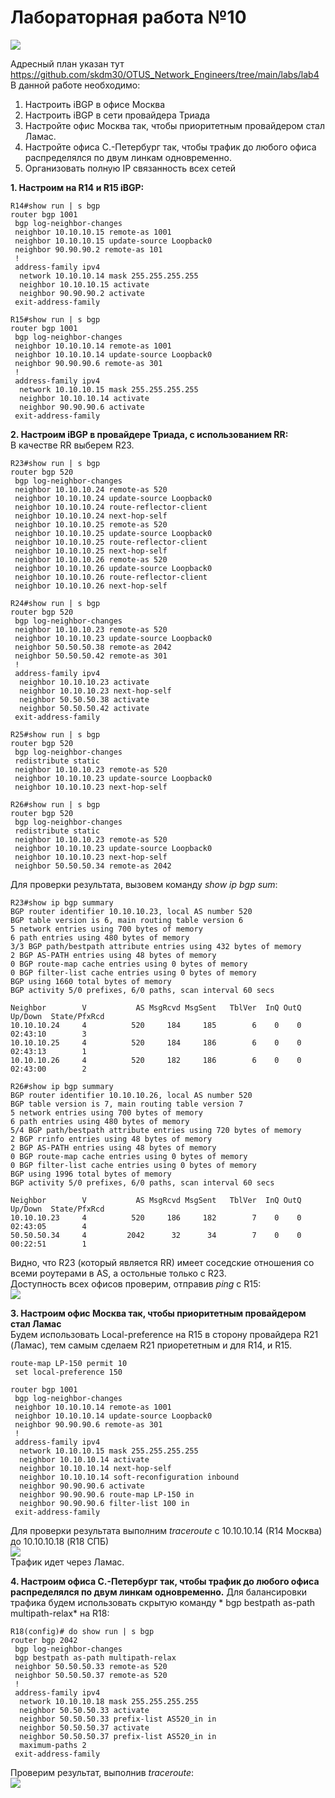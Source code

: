 # Лабораторная работа №10
![](pic/map_lab5.png)     
       
Адресный план указан тут https://github.com/skdm30/OTUS_Network_Engineers/tree/main/labs/lab4     
В данной работе необходимо:
1. Настроить iBGP в офисе Москва
2. Настроить iBGP в сети провайдера Триада
3. Настройте офис Москва так, чтобы приоритетным провайдером стал Ламас.    
4. Настройте офиса С.-Петербург так, чтобы трафик до любого офиса распределялся по двум линкам одновременно.
5. Организовать полную IP связанность всех сетей  

**1. Настроим на R14 и R15 iBGP:** 
``` 
R14#show run | s bgp
router bgp 1001
 bgp log-neighbor-changes
 neighbor 10.10.10.15 remote-as 1001
 neighbor 10.10.10.15 update-source Loopback0
 neighbor 90.90.90.2 remote-as 101
 !
 address-family ipv4
  network 10.10.10.14 mask 255.255.255.255
  neighbor 10.10.10.15 activate
  neighbor 90.90.90.2 activate
 exit-address-family
``` 

``` 
R15#show run | s bgp
router bgp 1001
 bgp log-neighbor-changes
 neighbor 10.10.10.14 remote-as 1001
 neighbor 10.10.10.14 update-source Loopback0
 neighbor 90.90.90.6 remote-as 301
 !
 address-family ipv4
  network 10.10.10.15 mask 255.255.255.255
  neighbor 10.10.10.14 activate
  neighbor 90.90.90.6 activate
 exit-address-family
``` 
**2. Настроим iBGP в провайдере Триада, с использованием RR:**  
В качестве RR выберем R23.  
``` 
R23#show run | s bgp
router bgp 520
 bgp log-neighbor-changes
 neighbor 10.10.10.24 remote-as 520
 neighbor 10.10.10.24 update-source Loopback0
 neighbor 10.10.10.24 route-reflector-client
 neighbor 10.10.10.24 next-hop-self
 neighbor 10.10.10.25 remote-as 520
 neighbor 10.10.10.25 update-source Loopback0
 neighbor 10.10.10.25 route-reflector-client
 neighbor 10.10.10.25 next-hop-self
 neighbor 10.10.10.26 remote-as 520
 neighbor 10.10.10.26 update-source Loopback0
 neighbor 10.10.10.26 route-reflector-client
 neighbor 10.10.10.26 next-hop-self
``` 

``` 
R24#show run | s bgp
router bgp 520
 bgp log-neighbor-changes
 neighbor 10.10.10.23 remote-as 520
 neighbor 10.10.10.23 update-source Loopback0
 neighbor 50.50.50.38 remote-as 2042
 neighbor 50.50.50.42 remote-as 301
 !
 address-family ipv4
  neighbor 10.10.10.23 activate
  neighbor 10.10.10.23 next-hop-self
  neighbor 50.50.50.38 activate
  neighbor 50.50.50.42 activate
 exit-address-family
``` 
``` 
R25#show run | s bgp
router bgp 520
 bgp log-neighbor-changes
 redistribute static
 neighbor 10.10.10.23 remote-as 520
 neighbor 10.10.10.23 update-source Loopback0
 neighbor 10.10.10.23 next-hop-self
``` 

``` 
R26#show run | s bgp
router bgp 520
 bgp log-neighbor-changes
 redistribute static
 neighbor 10.10.10.23 remote-as 520
 neighbor 10.10.10.23 update-source Loopback0
 neighbor 10.10.10.23 next-hop-self
 neighbor 50.50.50.34 remote-as 2042
``` 

Для проверки результата, вызовем команду *show ip bgp sum*:    
```    
R23#show ip bgp summary
BGP router identifier 10.10.10.23, local AS number 520
BGP table version is 6, main routing table version 6
5 network entries using 700 bytes of memory
6 path entries using 480 bytes of memory
3/3 BGP path/bestpath attribute entries using 432 bytes of memory
2 BGP AS-PATH entries using 48 bytes of memory
0 BGP route-map cache entries using 0 bytes of memory
0 BGP filter-list cache entries using 0 bytes of memory
BGP using 1660 total bytes of memory
BGP activity 5/0 prefixes, 6/0 paths, scan interval 60 secs

Neighbor        V           AS MsgRcvd MsgSent   TblVer  InQ OutQ Up/Down  State/PfxRcd
10.10.10.24     4          520     184     185        6    0    0 02:43:10        3
10.10.10.25     4          520     184     186        6    0    0 02:43:13        1
10.10.10.26     4          520     182     186        6    0    0 02:43:00        2
```    

```    
R26#show ip bgp summary
BGP router identifier 10.10.10.26, local AS number 520
BGP table version is 7, main routing table version 7
5 network entries using 700 bytes of memory
6 path entries using 480 bytes of memory
5/4 BGP path/bestpath attribute entries using 720 bytes of memory
2 BGP rrinfo entries using 48 bytes of memory
2 BGP AS-PATH entries using 48 bytes of memory
0 BGP route-map cache entries using 0 bytes of memory
0 BGP filter-list cache entries using 0 bytes of memory
BGP using 1996 total bytes of memory
BGP activity 5/0 prefixes, 6/0 paths, scan interval 60 secs

Neighbor        V           AS MsgRcvd MsgSent   TblVer  InQ OutQ Up/Down  State/PfxRcd
10.10.10.23     4          520     186     182        7    0    0 02:43:05        4
50.50.50.34     4         2042      32      34        7    0    0 00:22:51        1
```    
Видно, что R23 (который является RR) имеет соседские отношения со всеми роутерами в AS, а остольные только с R23.      
Доступность всех офисов проверим, отправив *ping* с R15:       
![](pic/ping.png)    

**3. Настроим офис Москва так, чтобы приоритетным провайдером стал Ламас**    
Будем использовать Local-preference на R15 в сторону провайдера R21 (Ламас), тем самым сделаем R21 приорететным и для R14, и R15.    
```    
route-map LP-150 permit 10
 set local-preference 150
```    
```    
router bgp 1001
 bgp log-neighbor-changes
 neighbor 10.10.10.14 remote-as 1001
 neighbor 10.10.10.14 update-source Loopback0
 neighbor 90.90.90.6 remote-as 301
 !
 address-family ipv4
  network 10.10.10.15 mask 255.255.255.255
  neighbor 10.10.10.14 activate
  neighbor 10.10.10.14 next-hop-self
  neighbor 10.10.10.14 soft-reconfiguration inbound
  neighbor 90.90.90.6 activate
  neighbor 90.90.90.6 route-map LP-150 in
  neighbor 90.90.90.6 filter-list 100 in
 exit-address-family
```    
Для проверки результата выполним *traceroute* c 10.10.10.14 (R14 Москва) до 10.10.10.18 (R18 СПБ)        
![](pic/3.png)       
Трафик идет через Ламас.    

**4. Настроим офиса С.-Петербург так, чтобы трафик до любого офиса распределялся по двум линкам одновременно.** 
Для балансировки трафика будем использовать скрытую команду * bgp bestpath as-path multipath-relax* на R18:     
```    
R18(config)# do show run | s bgp
router bgp 2042
 bgp log-neighbor-changes
 bgp bestpath as-path multipath-relax
 neighbor 50.50.50.33 remote-as 520
 neighbor 50.50.50.37 remote-as 520
 !
 address-family ipv4
  network 10.10.10.18 mask 255.255.255.255
  neighbor 50.50.50.33 activate
  neighbor 50.50.50.33 prefix-list AS520_in in
  neighbor 50.50.50.37 activate
  neighbor 50.50.50.37 prefix-list AS520_in in
  maximum-paths 2
 exit-address-family
```    
Проверим результат, выполнив *traceroute*:       
![](pic/4.png)       

